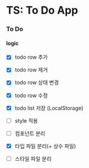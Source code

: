 # TS: To Do App

### To Do

#### logic

- [x] todo row 추가
- [x] todo row 제거
- [x] todo row 상태 변경
- [x] todo row 수정
- [x] todo list 저장 (LocalStorage)

- [ ] style 적용
- [ ] 컴포넌트 분리
- [x] 타입 파일 분리(+ 상수 파일)
- [ ] 스타일 파일 분리
